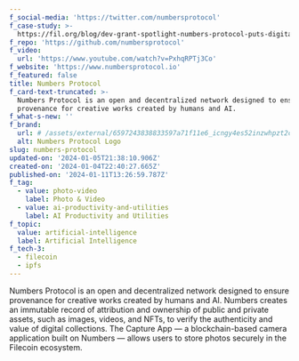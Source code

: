 ```yaml
---
f_social-media: 'https://twitter.com/numbersprotocol'
f_case-study: >-
  https://fil.org/blog/dev-grant-spotlight-numbers-protocol-puts-digital-creators-in-control-of-their-assets/
f_repo: 'https://github.com/numbersprotocol'
f_video:
  url: 'https://www.youtube.com/watch?v=PxhqRPTj3Co'
f_website: 'https://www.numbersprotocol.io'
f_featured: false
title: Numbers Protocol
f_card-text-truncated: >-
  Numbers Protocol is an open and decentralized network designed to ensure
  provenance for creative works created by humans and AI.
f_what-s-new: ''
f_brand:
  url: # /assets/external/6597243838833597a71f11e6_icngy4es52inzwhpzt2c0uodiwktmytv6cqlvo6kya8.png
  alt: Numbers Protocol Logo
slug: numbers-protocol
updated-on: '2024-01-05T21:38:10.906Z'
created-on: '2024-01-04T22:40:27.665Z'
published-on: '2024-01-11T13:26:59.787Z'
f_tag:
  - value: photo-video
    label: Photo & Video
  - value: ai-productivity-and-utilities
    label: AI Productivity and Utilities
f_topic:
  value: artificial-intelligence
  label: Artificial Intelligence
f_tech-3:
  - filecoin
  - ipfs
---
```


Numbers Protocol is an open and decentralized network designed to ensure provenance for creative works created by humans and AI. Numbers creates an immutable record of attribution and ownership of public and private assets, such as images, videos, and NFTs, to verify the authenticity and value of digital collections. The Capture App — a blockchain-based camera application built on Numbers — allows users to store photos securely in the Filecoin ecosystem.
